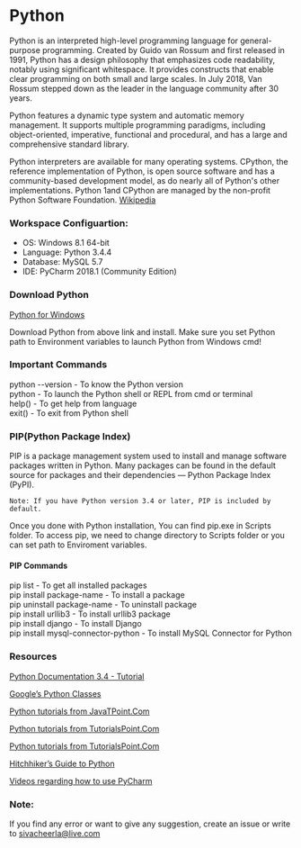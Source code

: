 # Python
Python is an interpreted high-level programming language for general-purpose programming. Created by Guido van Rossum and first released in 1991, Python has a design philosophy that emphasizes code readability, notably using significant whitespace. It provides constructs that enable clear programming on both small and large scales. In July 2018, Van Rossum stepped down as the leader in the language community after 30 years.

Python features a dynamic type system and automatic memory management. It supports multiple programming paradigms, including object-oriented, imperative, functional and procedural, and has a large and comprehensive standard library.

Python interpreters are available for many operating systems. CPython, the reference implementation of Python, is open source software and has a community-based development model, as do nearly all of Python's other implementations. Python 1and CPython are managed by the non-profit Python Software Foundation. [Wikipedia](https://en.wikipedia.org/wiki/Python_(programming_language))

### Workspace Configuartion:
* OS: Windows 8.1 64-bit
* Language: Python 3.4.4
* Database: MySQL 5.7
* IDE: PyCharm 2018.1 (Community Edition)

### Download Python
[Python for Windows](https://www.python.org/downloads/windows/)

Download Python from above link and install. Make sure you set Python path to Environment variables to launch Python from Windows cmd!

### Important Commands
python --version - To know the Python version<br />
python  - To launch the Python shell or REPL from cmd or terminal<br />
help() - To get help from language<br />
exit() - To exit from Python shell

### PIP(Python Package Index)
PIP is a package management system used to install and manage software packages written in Python. Many packages can be found in the default source for packages and their dependencies — Python Package Index (PyPI).
```
Note: If you have Python version 3.4 or later, PIP is included by default.
```
Once you done with Python installation, You can find pip.exe in Scripts folder. To access pip, we need to change directory to Scripts folder or you can set path to Enviroment variables.

#### PIP Commands
pip list - To get all installed packages<br />
pip install package-name - To install a package<br />
pip uninstall package-name - To uninstall package<br />
pip install urllib3 - To install urllib3 package<br />
pip install django - To install Django<br />
pip install mysql-connector-python - To install MySQL Connector for Python

### Resources
[Python Documentation 3.4 - Tutorial](https://docs.python.org/3.4/)

[Google’s Python Classes](https://developers.google.com/edu/python/)

[Python tutorials from JavaTPoint.Com](https://www.javatpoint.com/python-tutorial)

[Python tutorials from TutorialsPoint.Com](https://www.tutorialspoint.com/python/)

[Python tutorials from TutorialsPoint.Com](https://www.w3schools.com/python/)

[Hitchhiker’s Guide to Python](http://docs.python-guide.org/en/latest/)

[Videos regarding how to use PyCharm](https://www.jetbrains.com/pycharm/documentation/pycharm-videos.html)

### Note:
If you find any error or want to give any suggestion, create an issue or write to sivacheerla@live.com